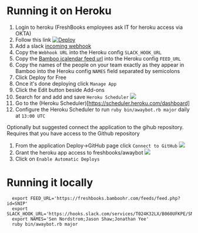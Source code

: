# Running it on Heroku

1. Login to heroku (FreshBooks employees ask IT for heroku access via OKTA)
2. Follow this link [![Deploy](https://www.herokucdn.com/deploy/button.png)](https://heroku.com/deploy)
3. Add a slack [incoming webhook](https://freshbooks.slack.com/services/new/incoming-webhook)
4. Copy the `Webhook URL` into the Heroku config `SLACK_HOOK_URL`
5. Copy the [Bamboo icalendar feed url](https://freshbooks.bamboohr.com/feeds/manage.php) into the Heroku config `FEED_URL`
6. Copy the names of the people on your team exactly as they appear in Bamboo into the Heroku config `NAMES` field
separated by semicolons
7. Click Deploy for Free
8. Once it's done deploying click `Manage App`
9. Click the Edit button beside Add-ons
10. Search for and add and save `Heroku Scheduler`
![](https://lh3.googleusercontent.com/syeKOAMs7KJeNJNZU1C0np8b7zLViarMbTxclN3yMFc=w899-h257-no)
11. Go to the (Heroku Scheduler)[https://scheduler.heroku.com/dashboard]
12. Configure the Heroku Scheduler to run `ruby bin/awaybot.rb major` daily at `13:00 UTC`

Optionally but suggested connect the application to the gihub repository. Requires that you have access to the Github repository

1. From the application Deploy->GitHub page click `Connect to GitHub`
![](https://lh3.googleusercontent.com/XskjDMkfdxOG2G9zjn2tmpSzef6qAZk0SSHl8KoQv4w=w922-h595-no)
2. Grant the heroku app access to freshbooks/awaybot
![](https://lh3.googleusercontent.com/Yg3SHpDUS4YEcE1sy2UvrrDSIxSVRQEf37djKvVqrGQ=w923-h444-no)
3. Click on `Enable Automatic Deploys`

# Running it locally

```
  export FEED_URL='https://freshbooks.bamboohr.com/feeds/feed.php?id=SNIP'
  export SLACK_HOOK_URL='https://hooks.slack.com/services/T024K32LX/B060UFKPE/SNIP'
  export NAMES='Sen Nordstrom;Jason Shaw;Jonathan Yee'
  ruby bin/awaybot.rb major
```
